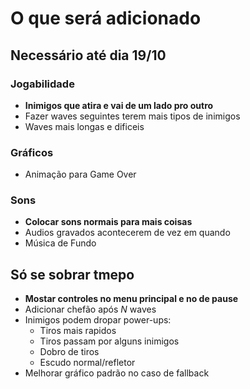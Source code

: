 # O que será adicionado

## Necessário até dia 19/10

### Jogabilidade
- **Inimigos que atira e vai de um lado pro outro**
- Fazer waves seguintes terem mais tipos de inimigos
- Waves mais longas e dificeis

### Gráficos
- Animação para Game Over

### Sons
- **Colocar sons normais para mais coisas**
- Audios gravados acontecerem de vez em quando
- Música de Fundo

## Só se sobrar tmepo
- **Mostar controles no menu principal e no de pause**
- Adicionar chefão após *N* waves
- Inimigos podem dropar power-ups:
	- Tiros mais rapidos
	- Tiros passam por alguns inimigos
	- Dobro de tiros
	- Escudo normal/refletor
- Melhorar gráfico padrão no caso de fallback
